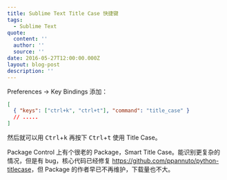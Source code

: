 ```yaml
---
title: Sublime Text Title Case 快捷键
tags:
  - Sublime Text
quote:
  content: ''
  author: ''
  source: ''
date: 2016-05-27T12:00:00.000Z
layout: blog-post
description: ''
---
```


Preferences -> Key Bindings 添加：

```json
[
  { "keys": ["ctrl+k", "ctrl+t"], "command": "title_case" }
  // .....
]
```

然后就可以用 <kbd>Ctrl</kbd>+<kbd>k</kbd> 再按下 <kbd>Ctrl</kbd>+<kbd>t</kbd> 使用 Title Case。

Package Control 上有个很老的 Package，Smart Title Case。能识别更复杂的情况，但是有 bug，核心代码已经修复 <https://github.com/ppannuto/python-titlecase>，但 Package 的作者早已不再维护，下载量也不大。

